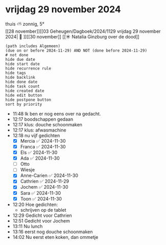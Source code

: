 # vrijdag 29 november 2024

thuis ⛅ zonnig, 5°<br>[[28 november]][[03 Geheugen/Dagboek/2024/1129 vrijdag 29 november 2024| 📓 ]][[30 november]]
[[☀️ Natalia Ginzburg over de dood]]
```tasks
(path includes Algemeen)
(due on or before 2024-11-29) AND NOT (done before 2024-11-29)
# not done
hide due date
hide start date
hide recurrence rule
hide tags
hide backlink
hide done date
hide task count
hide created date
hide edit button
hide postpone button 
sort by priority 
```
- 11:48 Ik ben er nog eens over na gedacht. 
- 12:17 boodschappen gedaan
- 12:17 klus: douche schoonmaken
- 12:17 klus: afwasmachine 
- 12:18 nu vijf gedichten 
	- [x] Mercia ✅ 2024-11-30
	- [x] Franca ✅ 2024-11-30
	- [x] Els ✅ 2024-11-30
	- [x] Ada ✅ 2024-11-30
	- [ ] Otto
	- [ ] Wiesje
	- [x] Anne-Carien ✅ 2024-11-30
	- [x] Cathrien ✅ 2024-11-29
	- [x] Jochem ✅ 2024-11-30
	- [x] Sara ✅ 2024-11-30
	- [x] Toon ✅ 2024-11-30
- 12:20 Hoe gedichten: 
	- schrijven op de tablet
- 12:29 Gedicht voor Cathrien  
- 12:51 Gedicht voor Jochem
- 13:11 Nu lunch 
- 13:16 eerst nog douche schoonmaken 
- 14:02 Nu eerst eten koken, dan ommetje  